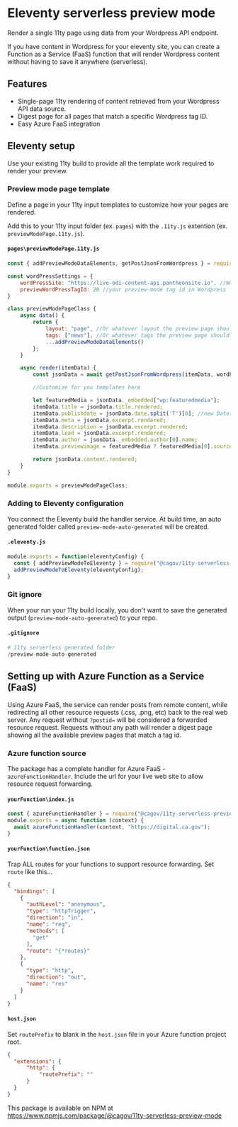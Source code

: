 # Eleventy serverless preview mode #

Render a single 11ty page using data from your Wordpress API endpoint.  

If you have content in Wordpress for your eleventy site, you can create a Function as a Service (FaaS) function that will render Wordpress content without having to save it anywhere (serverless).

## Features
- Single-page 11ty rendering of content retrieved from your Wordpress API data source.
- Digest page for all pages that match a specific Wordpress tag ID.
- Easy Azure FaaS integration

## Eleventy setup ##

Use your existing 11ty build to provide all the template work required to render your preview.

### Preview mode page template ###
Define a page in your 11ty input templates to customize how your pages are rendered.

Add this to your 11ty input folder (ex. `pages`) with the `.11ty.js` extention (ex. `previewModePage.11ty.js`).  

#### **`pages\previewModePage.11ty.js`** ####
```javascript
const { addPreviewModeDataElements, getPostJsonFromWordpress } = require("@cagov/11ty-serverless-preview-mode");

const wordPressSettings = {
    wordPressSite: "https://live-odi-content-api.pantheonsite.io", //Wordpress endpoint
    previewWordPressTagId: 20 //your preview-mode tag id in Wordpress
}

class previewModePageClass {
    async data() {
        return {
            layout: "page", //Or whatever layout the preview page should have
            tags: ["news"], //Or whatever tags the preview page should have
            ...addPreviewModeDataElements()
        };
    }

    async render(itemData) {
        const jsonData = await getPostJsonFromWordpress(itemData, wordPressSettings);

        //Customize for you templates here

        let featuredMedia = jsonData._embedded["wp:featuredmedia"];
        itemData.title = jsonData.title.rendered;
        itemData.publishdate = jsonData.date.split('T')[0]; //new Date(jsonData.modified_gmt)
        itemData.meta = jsonData.excerpt.rendered;
        itemData.description = jsonData.excerpt.rendered;
        itemData.lead = jsonData.excerpt.rendered;
        itemData.author = jsonData._embedded.author[0].name;
        itemData.previewimage = featuredMedia ? featuredMedia[0].source_url : "img/thumb/APIs-Blog-Postman-Screenshot-1.jpg";

        return jsonData.content.rendered;
    }
}

module.exports = previewModePageClass;
```

### Adding to Eleventy configuration ###
You connect the Eleventy build the handler service.  At build time, an auto generated folder called `preview-mode-auto-generated` will be created.

#### **`.eleventy.js`** ####
```javascript
module.exports = function(eleventyConfig) {
  const { addPreviewModeToEleventy } = require("@cagov/11ty-serverless-preview-mode");
  addPreviewModeToEleventy(eleventyConfig);
}
```

### Git ignore ###
When your run your 11ty build locally, you don't want to save the generated output (`preview-mode-auto-generated`) to your repo.
#### **`.gitignore`** ####
```php
# 11ty serverless generated folder
/preview-mode-auto-generated
```

## Setting up with Azure Function as a Service (FaaS) ##

Using Azure FaaS, the service can render posts from remote content, while redirecting all other resource requests (.css, .png, etc) back to the real web server.  Any request without `?postid=` will be considered a forwarded resource request.  Requests without any path will render a digest page showing all the available preview pages that match a tag id.

### Azure function source ###
The package has a complete handler for Azure FaaS - `azureFunctionHandler`.  Include the url for your live web site to allow resource request forwarding.
#### **`yourFunction\index.js`** ####
```javascript
const { azureFunctionHandler } = require("@cagov/11ty-serverless-preview-mode");
module.exports = async function (context) {
  await azureFunctionHandler(context, "https://digital.ca.gov");
}
```
#### **`yourFunction\function.json`** ####
Trap ALL routes for your functions to support resource forwarding.  Set `route` like this...
```json
{
  "bindings": [
    {
      "authLevel": "anonymous",
      "type": "httpTrigger",
      "direction": "in",
      "name": "req",
      "methods": [
        "get"
      ],
      "route": "{*routes}"
    },
    {
      "type": "http",
      "direction": "out",
      "name": "res"
    }
  ]
}
```
#### **`host.json`** ####
Set `routePrefix` to blank in the `host.json` file in your Azure function project root.
```json
{
  "extensions": {
      "http": {
          "routePrefix": ""
      }
  }
}
```

This package is available on NPM at https://www.npmjs.com/package/@cagov/11ty-serverless-preview-mode
